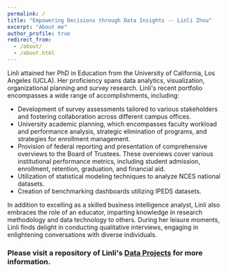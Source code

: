 ```yaml
---
permalink: /
title: "Empowering Decisions through Data Insights -- Linli Zhou"
excerpt: "About me"
author_profile: true
redirect_from: 
  - /about/
  - /about.html
---
```


Linli attained her PhD in Education from the University of California, Los Angeles (UCLA). Her proficiency spans data analytics, visualization, organizational planning and survey research. Linli's recent portfolio encompasses a wide range of accomplishments, including:

- Development of survey assessments tailored to various stakeholders and fostering collaboration across different campus offices.
- University academic planning, which encompasses faculty workload and performance analysis, strategic elimination of programs, and strategies for enrollment management.
- Provision of federal reporting and presentation of comprehensive overviews to the Board of Trustees. These overviews cover various institutional performance metrics, including student admission, enrollment, retention, graduation, and financial aid.
- Utilization of statistical modeling techniques to analyze NCES national datasets.
- Creation of benchmarking dashboards utilizing IPEDS datasets.

In addition to excelling as a skilled business intelligence analyst, Linli also embraces the role of an educator, imparting knowledge in research methodology and data technology to others. During her leisure moments, Linli finds delight in conducting qualitative interviews, engaging in enlightening conversations with diverse individuals.


### Please visit a repository of Linli's [Data Projects](https://github.com/ZhouLinli/RCodes4DataAnalystics) for more information.

<!--**|Topics|Methodology|-->
<!--**|--------|------|-->
<!--**|[Program Evaluation](https://github.com/ZhouLinli/IR-Projects/blob/main/Survey%20Assessment/BAMsurvey.pdf)|Data Visualization (Infographics)|-->
<!--**|[Satisfaction Studies](https://github.com/ZhouLinli/IR-Projects/blob/main/Survey%20Assessment/ParentSurvey.pdf)|Survey Design and Analysis|-->



<!--hide below-->
<!--format is: | []()    |  |    |-->

<!--**| [Faculty Tenure](https://ym205k-linli.shinyapps.io/FacultyTenureAnalysis/)    | Interactive Viz (R Shiny)   | How has the proportion of tenure-line faculty changed during 2016-2021 for faculty with different rank, racial, sex, and across departments?    |-->

<!--**| [Data Integrity](https://github.com/ZhouLinli/IR-Projects/blob/main/Program%20Evaluation/LMSCanvasAccuracy.md)    | Database Cross-checking  | Validating Data in the learning management system Canvas and Registrar database   |-->

<!--**| [Impact of Placement](https://github.com/ZhouLinli/IR-Projects/blob/main/Data%20Reporting/AggregateData.Viz.md)    | Course Evaluation | How did the change in placement methods impact placement into transfer-level English?                          |-->
<!--**| [Major/Minor Courses](https://github.com/ZhouLinli/IR-Projects/blob/main/Program%20Evaluation/CourseReq.md)     | WebScrapping for Data Collection   | Automatically extract data about university major requirement on website                         |-->



<!--**### Please visit Linli's [Github](https://github.com/ZhouLinli/IR-Projects) for a full list of research projects and analysis details

<!--**[RPubs: Coding/Programming](https://rpubs.com/llz1722)**
<!--**[Tableau: Data visualization](https://tinyurl.com/LinlisTableau)**



<!--**[Publication](https://tinyurl.com/LinliScholar)**
<!--[Resume](https://www.linkedin.com/in/linlizhou/)

<!--[Blog(Chinese)](https://tinyurl.com/LinliDataScienceBlog)-->
<!--[Blog(English)](https://medium.com/@linlizhou.fm)
<!-- [Youtube](https://tinyurl.com/LinliYoutube) -->
